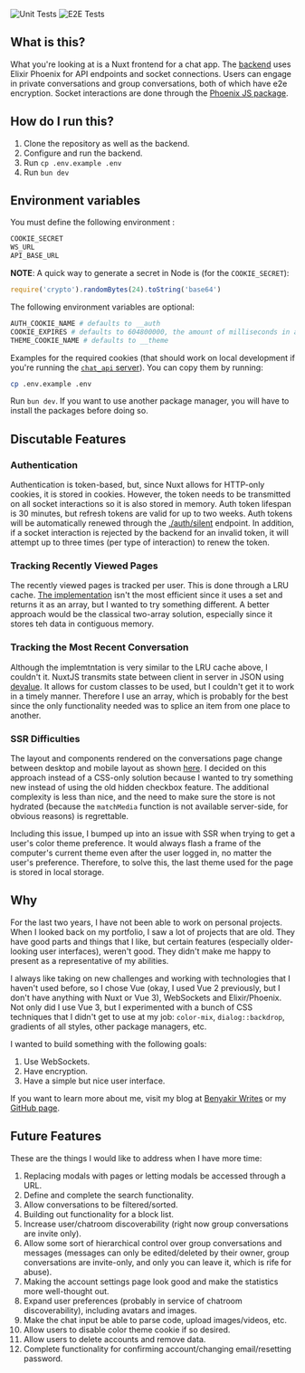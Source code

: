 ![Unit Tests](https://github.com/benyakirten/chat-app/actions/workflows/unit_test.yml/badge.svg)
![E2E Tests](https://github.com/benyakirten/chat-app/actions/workflows/playwright.yml/badge.svg)

## What is this?

What you're looking at is a Nuxt frontend for a chat app. The [backend](https://github.com/benyakirten/chat-api) uses Elixir Phoenix for API endpoints and socket connections. Users can engage in private conversations and group conversations, both of which have e2e encryption. Socket interactions are done through the [Phoenix JS package](https://www.npmjs.com/package/phoenix).

## How do I run this?

1. Clone the repository as well as the backend.
1. Configure and run the backend.
1. Run `cp .env.example .env`
1. Run `bun dev`

## Environment variables

You must define the following environment :

```bash
COOKIE_SECRET
WS_URL
API_BASE_URL
```

**NOTE**: A quick way to generate a secret in Node is (for the `COOKIE_SECRET`):

```js
require('crypto').randomBytes(24).toString('base64')
```

The following environment variables are optional:

```bash
AUTH_COOKIE_NAME # defaults to __auth
COOKIE_EXPIRES # defaults to 604800000, the amount of milliseconds in a week
THEME_COOKIE_NAME # defaults to __theme
```

Examples for the required cookies (that should work on local development if you're running the [`chat_api` server](https://github.com/benyakirten/chat-api)). You can copy them by running:

```bash
cp .env.example .env
```

Run `bun dev`. If you want to use another package manager, you will have to install the packages before doing so.

## Discutable Features

### Authentication

Authentication is token-based, but, since Nuxt allows for HTTP-only cookies, it is stored in cookies. However, the token needs to be transmitted on all socket interactions so it is also stored in memory. Auth token lifespan is 30 minutes, but refresh tokens are valid for up to two weeks. Auth tokens will be automatically renewed through the [./auth/silent](`/server/routes/silent.post.ts`) endpoint. In addition, if a socket interaction is rejected by the backend for an invalid token, it will attempt up to three times (per type of interaction) to renew the token.

### Tracking Recently Viewed Pages

The recently viewed pages is tracked per user. This is done through a LRU cache. [The implementation](./utils/recents.ts) isn't the most efficient since it uses a set and returns it as an array, but I wanted to try something different. A better approach would be the classical two-array solution, especially since it stores teh data in contiguous memory.

### Tracking the Most Recent Conversation

Although the implemtntation is very similar to the LRU cache above, I couldn't it. NuxtJS transmits state between client in server in JSON using [devalue](https://github.com/nuxt-contrib/devalue). It allows for custom classes to be used, but I couldn't get it to work in a timely manner. Therefore I use an array, which is probably for the best since the only functionality needed was to splice an item from one place to another.

### SSR Difficulties

The layout and components rendered on the conversations page change between desktop and mobile layout as shown [here](./components/chat/Layout.vue). I decided on this approach instead of a CSS-only solution because I wanted to try something new instead of using the old hidden checkbox feature. The additional complexity is less than nice, and the need to make sure the store is not hydrated (because the `matchMedia` function is not available server-side, for obvious reasons) is regrettable.

Including this issue, I bumped up into an issue with SSR when trying to get a user's color theme preference. It would always flash a frame of the computer's current theme even after the user logged in, no matter the user's preference. Therefore, to solve this, the last theme used for the page is stored in local storage.

## Why

For the last two years, I have not been able to work on personal projects. When I looked back on my
portfolio, I saw a lot of projects that are old. They have good parts and things that I like, but certain features (especially older-looking user interfaces), weren't good. They didn't make me happy to present as a representative of my abilities.

I always like taking on new challenges and working with technologies that I haven't used before, so I chose
Vue (okay, I used Vue 2 previously, but I don't have anything with Nuxt or Vue 3), WebSockets and Elixir/Phoenix. Not
only did I use Vue 3, but I experimented with a bunch of CSS techniques that I didn't get to use at my job:
`color-mix`, `dialog::backdrop`, gradients of all styles, other package managers, etc.

I wanted to build something with the following goals:

1. Use WebSockets.
2. Have encryption.
3. Have a simple but nice user interface.

If you want to learn more about me, visit my blog at [Benyakir Writes](https://benyakir-writes.com) or my [GitHub page](https://github.com/benyakirten).

## Future Features

These are the things I would like to address when I have more time:

1. Replacing modals with pages or letting modals be accessed through a URL.
1. Define and complete the search functionality.
1. Allow conversations to be filtered/sorted.
1. Building out functionality for a block list.
1. Increase user/chatroom discoverability (right now group conversations are invite only).
1. Allow some sort of hierarchical control over group conversations and messages (messages can only be edited/deleted by their owner, group conversations are invite-only, and only you can leave it, which is rife for abuse).
1. Making the account settings page look good and make the statistics more well-thought out.
1. Expand user preferences (probably in service of chatroom discoverability), including avatars and images.
1. Make the chat input be able to parse code, upload images/videos, etc.
1. Allow users to disable color theme cookie if so desired.
1. Allow users to delete accounts and remove data.
1. Complete functionality for confirming account/changing email/resetting password.
